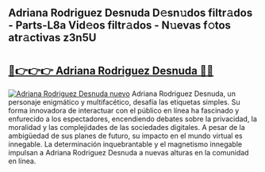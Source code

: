 ## Adriana Rodriguez Desnuda D𝚎sn𝚞dos filtr𝚊dos - Parts-L8a Vid𝚎os filtr𝚊dos - N𝚞evas f𝚘tos atr𝚊ctivas z3n5U

# <h2><a href="http://mbd8e0.tromn.icu/?c=Adriana+Rodriguez+Desnuda">🔗👉👉👉 Adriana Rodriguez Desnuda 🔗🔗</a></h2>

[![Adriana Rodriguez Desnuda nuevo](https://i.imgur.com/pEAQMta.gif)](http://mbd8e0.tromn.icu/?c=Adriana+Rodriguez+Desnuda)
Adriana Rodriguez Desnuda, un personaje enigmático y multifacético, desafía las etiquetas simples. Su forma innovadora de interactuar con el público en línea ha fascinado y enfurecido a los espectadores, encendiendo debates sobre la privacidad, la moralidad y las complejidades de las sociedades digitales. A pesar de la ambigüedad de sus planes de futuro, su impacto en el mundo virtual es innegable. La determinación inquebrantable y el magnetismo innegable impulsan a Adriana Rodriguez Desnuda a nuevas alturas en la comunidad en línea.
